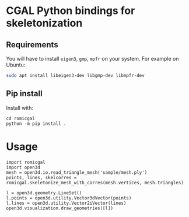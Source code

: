 CGAL Python bindings for skeletonization
===

## Requirements
You will have to install `eigen3`, `gmp`, `mpfr` on your system.
For example on Ubuntu:
```bash
sudo apt install libeigen3-dev libgmp-dev libmpfr-dev
```

## Pip install

Install with:
```
cd romicgal
python -m pip install .
```


Usage
===
```
import romicgal
import open3d
mesh = open3d.io.read_triangle_mesh('sample/mesh.ply')
points, lines, skelcorres = romicgal.skeletonize_mesh_with_corres(mesh.vertices, mesh.triangles)

l = open3d.geometry.LineSet()
l.points = open3d.utility.Vector3dVector(points)
l.lines = open3d.utility.Vector2iVector(lines)
open3d.visualization.draw_geometries([l])
```
